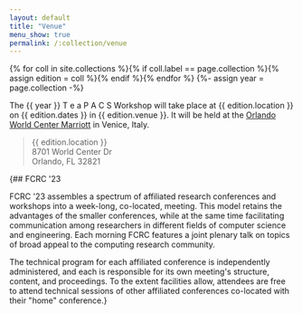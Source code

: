 ```yaml
---
layout: default
title: "Venue"
menu_show: true
permalink: /:collection/venue
---
```


{% for coll in site.collections %}{% if coll.label == page.collection %}{% assign edition = coll %}{% endif %}{% endfor %}
{%- assign year = page.collection -%}

The {{ year }} T e a P A C S Workshop will take place at {{ edition.location }} on {{ edition.dates }} in {{ edition.venue }}. It will be held at the [Orlando World Center Marriott]([https://servizimetropolitani.ve.it/it/sanservolo/congressi](https://servizimetropolitani.ve.it/it/sanservolo/congressi)) in Venice, Italy.

> {{ edition.location }}    
> 8701 World Center Dr   
> Orlando, FL 32821  

{## FCRC '23

FCRC '23 assembles a spectrum of affiliated research conferences and workshops into a week-long, co-located, meeting. This model retains the advantages of the smaller conferences, while at the same time facilitating communication among researchers in different fields of computer science and engineering. Each morning FCRC features a joint plenary talk on topics of broad appeal to the computing research community.

The technical program for each affiliated conference is independently administered, and each is responsible for its own meeting's structure, content, and proceedings. To the extent facilities allow, attendees are free to attend technical sessions of other affiliated conferences co-located with their "home" conference.}
